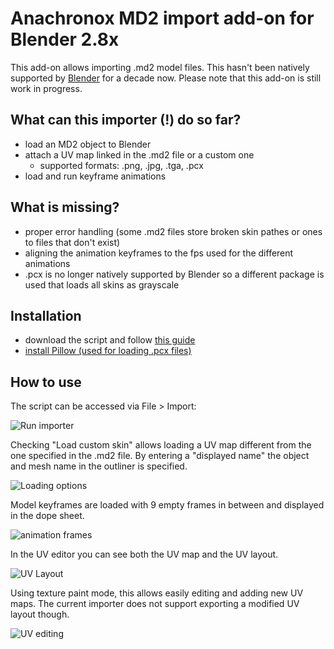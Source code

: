 # Anachronox MD2 import add-on for Blender 2.8x

This add-on allows importing .md2 model files. This hasn't been
natively supported by [Blender](https://www.blender.org/) for
a decade now. Please note that this add-on is still work
in progress.

## What can this importer (!) do so far?

- load an MD2 object to Blender
- attach a UV map linked in the .md2 file or a custom one
    - supported formats: .png, .jpg, .tga, .pcx
- load and run keyframe animations

## What is missing?

- proper error handling (some .md2 files store broken skin pathes or ones to files that don't exist)
- aligning the animation keyframes to the fps used for the different animations
- .pcx is no longer natively supported by Blender so a different package is used
that loads all skins as grayscale

## Installation

- download the script and follow [this guide](https://github.com/rlguy/Blender-FLIP-Fluids/wiki/Addon-Installation-and-Uninstallation)
- [install Pillow (used for loading .pcx files)](https://blender.stackexchange.com/a/122337)

## How to use

The script can be accessed via File > Import:

![Run importer](imgs/run_script.png)

Checking "Load custom skin" allows loading a UV map different
from the one specified in the .md2 file. By entering a
"displayed name" the object and mesh name in the outliner
is specified.

![Loading options](imgs/loading_options.png)

Model keyframes are loaded with 9 empty frames in between
and displayed in the dope sheet.

![animation frames](imgs/flag_animation_frames.png)

In the UV editor you can see both the UV map and
the UV layout.

![UV Layout](imgs/uv_layout.png)

Using texture paint mode, this allows easily editing
and adding new UV maps. The current importer does not
support exporting a modified UV layout though.

![UV editing](imgs/texture_paint.png)
